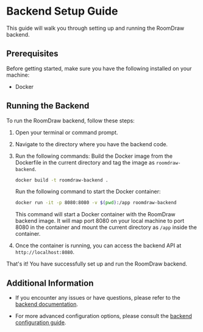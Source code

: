 # Backend Setup Guide

This guide will walk you through setting up and running the RoomDraw backend.

## Prerequisites

Before getting started, make sure you have the following installed on your machine:

- Docker

## Running the Backend

To run the RoomDraw backend, follow these steps:

1. Open your terminal or command prompt.

2. Navigate to the directory where you have the backend code.

3. Run the following commands:
    Build the Docker image from the Dockerfile in the current directory and tag the image as `roomdraw-backend`.
    ```bash
    docker build -t roomdraw-backend .
    ```

    Run the following command to start the Docker container:
    ```bash
    docker run -it -p 8080:8080 -v $(pwd):/app roomdraw-backend
    ```

    This command will start a Docker container with the RoomDraw backend image. It will map port 8080 on your local machine to port 8080 in the container and mount the current directory as `/app` inside the container.

4. Once the container is running, you can access the backend API at `http://localhost:8080`.

That's it! You have successfully set up and run the RoomDraw backend.

## Additional Information

- If you encounter any issues or have questions, please refer to the [backend documentation](/path/to/backend/documentation).

- For more advanced configuration options, please consult the [backend configuration guide](/path/to/backend/configuration).
